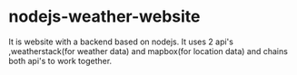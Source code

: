 # nodejs-weather-website
It is website with a backend based on nodejs.
It uses 2 api's ,weatherstack(for weather data) and mapbox(for location data) and chains both api's to work together.
